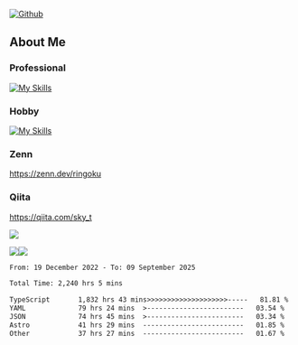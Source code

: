 [![Github](https://img.shields.io/github/followers/skyt-a?label=Follow&style=social)](https://github.com/skyt-a)

## About Me
### Professional
[![My Skills](https://skillicons.dev/icons?i=react,ts,js,nodejs,java,graphql,firebase,githubactions&theme=light)](https://skillicons.dev)
### Hobby
[![My Skills](https://skillicons.dev/icons?i=unity,rust,py&theme=light)](https://skillicons.dev)

### Zenn
https://zenn.dev/ringoku
### Qiita
https://qiita.com/sky_t


![](https://github-profile-summary-cards.vercel.app/api/cards/profile-details?username=skyt-a&theme=default)

![](https://github-profile-summary-cards.vercel.app/api/cards/repos-per-language?username=skyt-a&theme=default)![](https://github-profile-summary-cards.vercel.app/api/cards/stats?username=RinGoku&theme=default)

<!--START_SECTION:waka-->

```txt
From: 19 December 2022 - To: 09 September 2025

Total Time: 2,240 hrs 5 mins

TypeScript       1,832 hrs 43 mins>>>>>>>>>>>>>>>>>>>>-----   81.81 %
YAML             79 hrs 24 mins  >------------------------   03.54 %
JSON             74 hrs 45 mins  >------------------------   03.34 %
Astro            41 hrs 29 mins  -------------------------   01.85 %
Other            37 hrs 27 mins  -------------------------   01.67 %
```

<!--END_SECTION:waka-->
